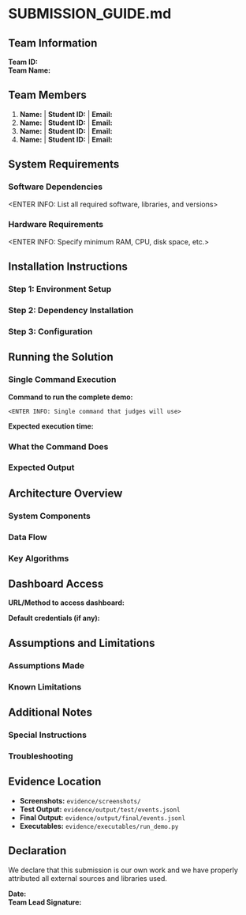 # SUBMISSION_GUIDE.md

## Team Information
**Team ID:** <ENTER INFO>  
**Team Name:** <ENTER INFO>

## Team Members
1. **Name:** <ENTER INFO> | **Student ID:** <ENTER INFO> | **Email:** <ENTER INFO>
2. **Name:** <ENTER INFO> | **Student ID:** <ENTER INFO> | **Email:** <ENTER INFO>
3. **Name:** <ENTER INFO> | **Student ID:** <ENTER INFO> | **Email:** <ENTER INFO>
4. **Name:** <ENTER INFO> | **Student ID:** <ENTER INFO> | **Email:** <ENTER INFO>

## System Requirements

### Software Dependencies
<ENTER INFO: List all required software, libraries, and versions>

### Hardware Requirements
<ENTER INFO: Specify minimum RAM, CPU, disk space, etc.>

## Installation Instructions

### Step 1: Environment Setup
<ENTER INFO: Detail how to set up the development environment>

### Step 2: Dependency Installation
<ENTER INFO: Provide exact commands to install dependencies>

### Step 3: Configuration
<ENTER INFO: Explain any configuration files or environment variables>

## Running the Solution

### Single Command Execution
**Command to run the complete demo:**
```
<ENTER INFO: Single command that judges will use>
```

**Expected execution time:** <ENTER INFO>

### What the Command Does
<ENTER INFO: Briefly explain what happens when the command runs>

### Expected Output
<ENTER INFO: Describe what outputs will be generated and where>

## Architecture Overview

### System Components
<ENTER INFO: Brief description of main components>

### Data Flow
<ENTER INFO: Explain how data flows through the system>

### Key Algorithms
<ENTER INFO: List the main algorithms used and their purposes>

## Dashboard Access

**URL/Method to access dashboard:** <ENTER INFO>

**Default credentials (if any):** <ENTER INFO>

## Assumptions and Limitations

### Assumptions Made
<ENTER INFO: List any assumptions made during development>

### Known Limitations
<ENTER INFO: Document any limitations or constraints>

## Additional Notes

### Special Instructions
<ENTER INFO: Any special instructions for judges>

### Troubleshooting
<ENTER INFO: Common issues and solutions>

## Evidence Location

- **Screenshots:** `evidence/screenshots/`
- **Test Output:** `evidence/output/test/events.jsonl`
- **Final Output:** `evidence/output/final/events.jsonl`
- **Executables:** `evidence/executables/run_demo.py`

## Declaration

We declare that this submission is our own work and we have properly attributed all external sources and libraries used.

**Date:** <ENTER INFO>  
**Team Lead Signature:** <ENTER INFO>
